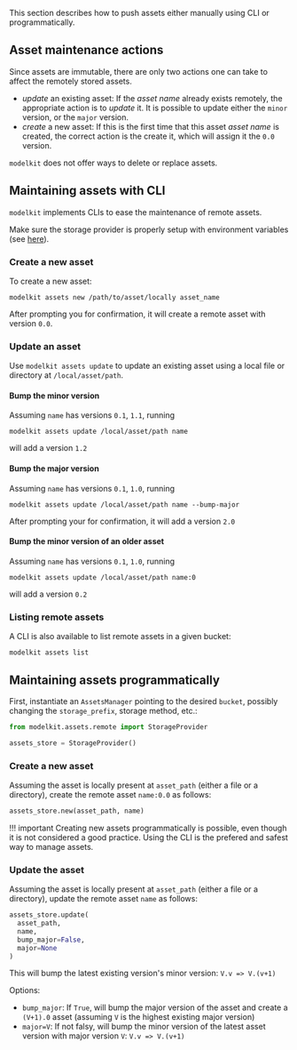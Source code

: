 This section describes how to push assets either manually using CLI or programmatically.

## Asset maintenance actions

Since assets are immutable, there are only two actions one can take to affect the remotely stored assets.

- _update_ an existing asset: If the *asset name* already exists remotely, the appropriate action is to _update_ it. It is possible to update either the `minor` version, or the `major` version.
- _create_ a new asset: If this is the first time that this asset *asset name*  is created, the correct action is the create it, which will assign it the `0.0` version.

`modelkit` does not offer ways to delete or replace assets.

## Maintaining assets with CLI

`modelkit` implements CLIs to ease the maintenance of remote assets.

Make sure the storage provider is properly setup with environment variables (see [here](assets/../storage_provider.md)).


### Create a new asset

To create a new asset:

```
modelkit assets new /path/to/asset/locally asset_name
```

After prompting you for confirmation, it will create a remote asset with version `0.0`.

### Update an asset

Use `modelkit assets update` to update an existing asset using a local file or directory at `/local/asset/path`.

#### Bump the minor version

Assuming `name` has versions `0.1`, `1.1`, running
```
modelkit assets update /local/asset/path name
```
will add a version `1.2`


#### Bump the major version

Assuming `name` has versions `0.1`, `1.0`, running

```
modelkit assets update /local/asset/path name --bump-major
```

After prompting your for confirmation, it will add a version `2.0`


#### Bump the minor version of an older asset

Assuming `name` has versions `0.1`, `1.0`, running

```
modelkit assets update /local/asset/path name:0
```
will add a version `0.2`


### Listing remote assets

A CLI is also available to list remote assets in a given bucket:

```
modelkit assets list
```

## Maintaining assets programmatically

First, instantiate an `AssetsManager` pointing to the desired `bucket`, possibly changing the `storage_prefix`, storage method, etc.:

```python
from modelkit.assets.remote import StorageProvider

assets_store = StorageProvider()
```

### Create a new asset

Assuming the asset is locally present at `asset_path` (either a file or a directory),
create the remote asset `name:0.0` as follows:

```python
assets_store.new(asset_path, name)
```

!!! important
    Creating new assets programmatically is possible, even though it is not considered a good practice.
    Using the CLI is the prefered and safest way to manage assets.



### Update the asset

Assuming the asset is locally present at `asset_path` (either a file or a directory), update the remote asset `name` as follows:

```python
assets_store.update(
  asset_path,
  name,
  bump_major=False,
  major=None
)
```

This will bump the latest existing version's minor version: `V.v => V.(v+1)`

Options:

- `bump_major`: If `True`, will bump the major version of the asset and create a `(V+1).0` asset (assuming `V` is the highest existing major version)
- `major=V`: If not falsy, will bump the minor version of the latest asset version with major version `V`:  `V.v => V.(v+1)`
